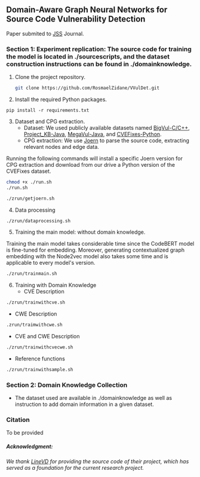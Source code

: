 ## Domain-Aware Graph Neural Networks for Source Code Vulnerability Detection
Paper submited to [JSS](https://www.sciencedirect.com/journal/journal-of-systems-and-software) Journal.

### Section 1: Experiment replication: The source code for training the model is located in ./sourcescripts, and the dataset construction instructions can be found in ./domainknowledge.

1. Clone the project repository.
   ```bash
   git clone https://github.com/RosmaelZidane/VVulDet.git
   ```
2.  Install the required Python packages.
   ``` ash
pip install -r requirements.txt
```
3. Dataset and CPG extraction.
   - Dataset: We used publicly available datasets named [BigVul-C/C++](https://drive.google.com/file/d/1-0VhnHBp9IGh90s2wCNjeCMuy70HPl8X/view), [Project_KB-Java](https://github.com/SAP/project-kb.git), [MegaVul-Java](https://github.com/Icyrockton/MegaVul), and [CVEFixes-Python](https://github.com/secureIT-project/CVEfixes).
   - CPG extraction: We use [Joern](https://joern.io/) to parse the source code, extracting relevant nodes and edge data.

Running the following commands will install a specific Joern version for CPG extraction and download from our drive a Python version of the CVEFixes dataset.
```bash
chmod +x ./run.sh
./run.sh
```
```bash
./zrun/getjoern.sh
```
4. Data processing
```bash
./zrun/dataprocessing.sh
```
5. Training the main model: without domain knowledge.

Training the main model takes considerable time since the CodeBERT model is fine-tuned for embedding. Moreover, generating contextualized graph embedding with the Node2vec model also takes some time and is applicable to every model's version.
```bash
./zrun/trainmain.sh
```
6. Training with Domain Knowledge
   - CVE Description
```bash
./zrun/trainwithcve.sh
```
   - CWE Description
```bash
.zrun/traimwithcwe.sh
```
   - CVE and CWE Description
```bash
./zrun/trainwithcvecwe.sh
```
   - Reference functions
```bash
./zrun/trainwithsample.sh
```

### Section 2: Domain Knowledge Collection

- The dataset used are available in ./domainknowledge as well as instruction to add domain information in a given dataset.


### Citation

To be provided



##### Acknowledgment:
###### We thank [LineVD](https://github.com/davidhin/linevd) for providing the source code of their project, which has served as a foundation for the current research project.





